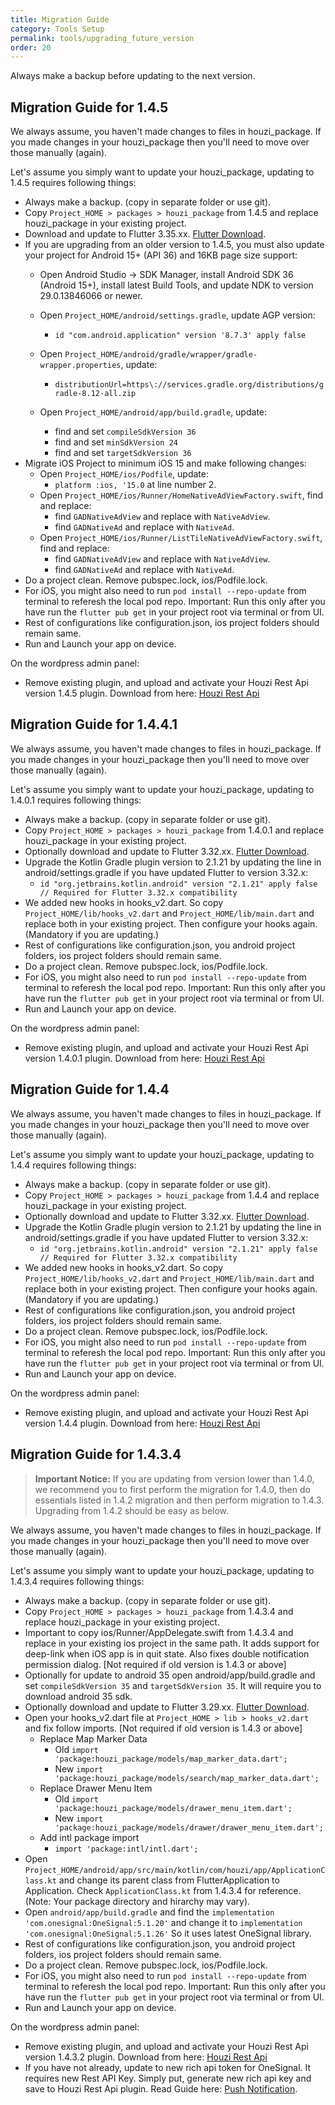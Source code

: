 ```yaml
---
title: Migration Guide
category: Tools Setup
permalink: tools/upgrading_future_version
order: 20
---
```


Always make a backup before updating to the next version.


## Migration Guide for 1.4.5

We always assume, you haven't made changes to files in houzi_package. If you made changes in your houzi_package then you'll need to move over those manually (again).

Let's assume you simply want to update your houzi_package, updating to 1.4.5 requires following things:

- Always make a backup. (copy in separate folder or use git).
- Copy `Project_HOME > packages > houzi_package` from 1.4.5 and replace houzi_package in your existing project. 
- Download and update to Flutter 3.35.xx. [Flutter Download](../tools/flutter_setup).
- If you are upgrading from an older version to 1.4.5, you must also update your project for Android 15+ (API 36) and 16KB page size support:
  - Open Android Studio → SDK Manager, install Android SDK 36 (Android 15+), install latest Build Tools, and update NDK to version 29.0.13846066 or newer.
  
  - Open `Project_HOME/android/settings.gradle`, update AGP version:
    - `id "com.android.application" version '8.7.3' apply false`

  - Open `Project_HOME/android/gradle/wrapper/gradle-wrapper.properties`, update:
    - `distributionUrl=https\://services.gradle.org/distributions/gradle-8.12-all.zip`
  
  - Open `Project_HOME/android/app/build.gradle`, update:
    - find and set `compileSdkVersion 36`
    - find and set `minSdkVersion 24`
    - find and set `targetSdkVersion 36`
- Migrate iOS Project to minimum iOS 15 and make following changes:
  - Open `Project_HOME/ios/Podfile`, update:
    - `platform :ios, '15.0` at line number 2.
  - Open `Project_HOME/ios/Runner/HomeNativeAdViewFactory.swift`, find and replace:
    - find `GADNativeAdView` and replace with `NativeAdView`.
    - find `GADNativeAd` and replace with `NativeAd`.
  - Open `Project_HOME/ios/Runner/ListTileNativeAdViewFactory.swift`, find and replace:
    - find `GADNativeAdView` and replace with `NativeAdView`.
    - find `GADNativeAd` and replace with `NativeAd`.
- Do a project clean. Remove pubspec.lock, ios/Podfile.lock.
- For iOS, you might also need to run `pod install --repo-update` from terminal to referesh the local pod repo. Important: Run this only after you have run the `flutter pub get` in your project root via terminal or from UI.
- Rest of configurations like configuration.json, ios project folders should remain same.
- Run and Launch your app on device.

On the wordpress admin panel:
- Remove existing plugin, and upload and activate your Houzi Rest Api version 1.4.5 plugin. Download from here: [Houzi Rest Api](https://github.com/booleanbites/houzi-rest-api/releases/latest.zip) 




## Migration Guide for 1.4.4.1

We always assume, you haven't made changes to files in houzi_package. If you made changes in your houzi_package then you'll need to move over those manually (again).

Let's assume you simply want to update your houzi_package, updating to 1.4.0.1 requires following things:

- Always make a backup. (copy in separate folder or use git).
- Copy `Project_HOME > packages > houzi_package` from 1.4.0.1 and replace houzi_package in your existing project. 
- Optionally download and update to Flutter 3.32.xx. [Flutter Download](../tools/flutter_setup).
- Upgrade the Kotlin Gradle plugin version to 2.1.21 by updating the line in android/settings.gradle if you have updated Flutter to version 3.32.x:
    - `id "org.jetbrains.kotlin.android" version "2.1.21" apply false // Required for Flutter 3.32.x compatibility`
- We added new hooks in hooks_v2.dart. So copy `Project_HOME/lib/hooks_v2.dart` and `Project_HOME/lib/main.dart` and replace both in your existing project. Then configure your hooks again. (Mandatory if you are updating.)
- Rest of configurations like configuration.json, you android project folders, ios project folders should remain same.
- Do a project clean. Remove pubspec.lock, ios/Podfile.lock.
- For iOS, you might also need to run `pod install --repo-update` from terminal to referesh the local pod repo. Important: Run this only after you have run the `flutter pub get` in your project root via terminal or from UI.
- Run and Launch your app on device.

On the wordpress admin panel:
- Remove existing plugin, and upload and activate your Houzi Rest Api version 1.4.0.1 plugin. Download from here: [Houzi Rest Api](https://github.com/booleanbites/houzi-rest-api/releases/latest.zip) 




## Migration Guide for 1.4.4

We always assume, you haven't made changes to files in houzi_package. If you made changes in your houzi_package then you'll need to move over those manually (again).

Let's assume you simply want to update your houzi_package, updating to 1.4.4 requires following things:

- Always make a backup. (copy in separate folder or use git).
- Copy `Project_HOME > packages > houzi_package` from 1.4.4 and replace houzi_package in your existing project. 
- Optionally download and update to Flutter 3.32.xx. [Flutter Download](../tools/flutter_setup).
- Upgrade the Kotlin Gradle plugin version to 2.1.21 by updating the line in android/settings.gradle if you have updated Flutter to version 3.32.x:
    - `id "org.jetbrains.kotlin.android" version "2.1.21" apply false // Required for Flutter 3.32.x compatibility`
- We added new hooks in hooks_v2.dart. So copy `Project_HOME/lib/hooks_v2.dart` and `Project_HOME/lib/main.dart` and replace both in your existing project. Then configure your hooks again. (Mandatory if you are updating.)
- Rest of configurations like configuration.json, you android project folders, ios project folders should remain same.
- Do a project clean. Remove pubspec.lock, ios/Podfile.lock.
- For iOS, you might also need to run `pod install --repo-update` from terminal to referesh the local pod repo. Important: Run this only after you have run the `flutter pub get` in your project root via terminal or from UI.
- Run and Launch your app on device.

On the wordpress admin panel:
- Remove existing plugin, and upload and activate your Houzi Rest Api version 1.4.4 plugin. Download from here: [Houzi Rest Api](https://github.com/booleanbites/houzi-rest-api/releases/latest.zip) 




## Migration Guide for 1.4.3.4

> **Important Notice:** If you are updating from version lower than 1.4.0, we recommend you to first perform the migration for 1.4.0, then do essentials listed in 1.4.2 migration and then perform migration to 1.4.3. Upgrading from 1.4.2 should be easy as below.

We always assume, you haven't made changes to files in houzi_package. If you made changes in your houzi_package then you'll need to move over those manually (again).

Let's assume you simply want to update your houzi_package, updating to 1.4.3.4 requires following things:

- Always make a backup. (copy in separate folder or use git).
- Copy `Project_HOME > packages > houzi_package` from 1.4.3.4 and replace houzi_package in your existing project.
- Important to copy ios/Runner/AppDelegate.swift from 1.4.3.4 and replace in your existing ios project in the same path. It adds support for deep-link when iOS app is in quit state. Also fixes double notification permission dialog. [Not required if old version is  1.4.3 or above]
- Optionally for update to android 35 open android/app/build.gradle and set `compileSdkVersion 35` and `targetSdkVersion 35`. It will require you to download android 35 sdk. 
- Optionally download and update to Flutter 3.29.xx. [Flutter Download](../tools/flutter_setup).
- Open your hooks_v2.dart file at `Project_HOME > lib > hooks_v2.dart` and fix follow imports.  [Not required if old version is 1.4.3 or above]
    - Replace Map Marker Data
      - Old `import 'package:houzi_package/models/map_marker_data.dart';`
      - New `import 'package:houzi_package/models/search/map_marker_data.dart';`
    - Replace Drawer Menu Item
      - Old `import 'package:houzi_package/models/drawer_menu_item.dart';`
      - New `import 'package:houzi_package/models/drawer/drawer_menu_item.dart';`
    - Add intl package import
      - `import 'package:intl/intl.dart';`
- Open `Project_HOME/android/app/src/main/kotlin/com/houzi/app/ApplicationClass.kt` and change its parent class from FlutterApplication to Application. Check `ApplicationClass.kt` from 1.4.3.4 for reference. (Note: Your package directory and hirarchy may vary).
- Open `android/app/build.gradle` and find the `implementation 'com.onesignal:OneSignal:5.1.20'` and change it to `implementation 'com.onesignal:OneSignal:5.1.26'` So it uses latest OneSignal library.
- Rest of configurations like configuration.json, you android project folders, ios project folders should remain same.
- Do a project clean. Remove pubspec.lock, ios/Podfile.lock.
- For iOS, you might also need to run `pod install --repo-update` from terminal to referesh the local pod repo. Important: Run this only after you have run the `flutter pub get` in your project root via terminal or from UI.
- Run and Launch your app on device.

On the wordpress admin panel:
- Remove existing plugin, and upload and activate your Houzi Rest Api version 1.4.3.2 plugin. Download from here: [Houzi Rest Api](https://github.com/booleanbites/houzi-rest-api/releases/latest.zip) 
- If you have not already, update to new rich api token for OneSignal. It requires new Rest API Key. Simply put, generate new rich api key and save to Houzi Rest Api plugin. Read Guide here: [Push Notification](../tools/push_notifications_integration).




